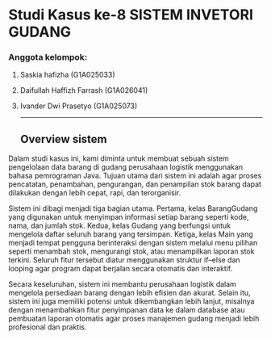 # Studi Kasus ke-8  SISTEM INVETORI GUDANG
### Anggota kelompok:
1. Saskia hafizha (G1A025033)
2. Daifullah Haffizh Farrash (G1A026041)
3. Ivander Dwi Prasetyo (G1A025073)
   
   ---
   ## Overview sistem
Dalam studi kasus ini, kami diminta untuk membuat sebuah sistem pengelolaan data barang di gudang perusahaan logistik menggunakan bahasa pemrograman Java. Tujuan utama dari sistem ini adalah agar proses pencatatan, penambahan, pengurangan, dan penampilan stok barang dapat dilakukan dengan lebih cepat, rapi, dan terorganisir.

Sistem ini dibagi menjadi tiga bagian utama. Pertama, kelas BarangGudang yang digunakan untuk menyimpan informasi setiap barang seperti kode, nama, dan jumlah stok. Kedua, kelas Gudang yang berfungsi untuk mengelola daftar seluruh barang yang tersimpan. Ketiga, kelas Main yang menjadi tempat pengguna berinteraksi dengan sistem melalui menu pilihan seperti menambah stok, mengurangi stok, atau menampilkan laporan stok terkini. Seluruh fitur tersebut diatur menggunakan struktur if–else dan looping agar program dapat berjalan secara otomatis dan interaktif.

Secara keseluruhan, sistem ini membantu perusahaan logistik dalam mengelola persediaan barang dengan lebih efisien dan akurat. Selain itu, sistem ini juga memiliki potensi untuk dikembangkan lebih lanjut, misalnya dengan menambahkan fitur penyimpanan data ke dalam database atau pembuatan laporan otomatis agar proses manajemen gudang menjadi lebih profesional dan praktis.
